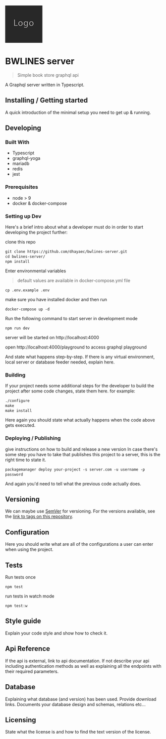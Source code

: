 ![Logo of the project](https://raw.githubusercontent.com/dhayaec/bwlines-server/master/docs/images/README.png)

# BWLINES server

> Simple book store graphql api

A Graphql server written in Typescript.

## Installing / Getting started

A quick introduction of the minimal setup you need to get up & running.

## Developing

### Built With

- Typescript
- graphql-yoga
- mariadb
- redis
- jest

### Prerequisites

- node > 9
- docker & docker-compose

### Setting up Dev

Here's a brief intro about what a developer must do in order to start developing
the project further:

clone this repo

```shell
git clone https://github.com/dhayaec/bwlines-server.git
cd bwlines-server/
npm install
```

Enter environmental variables

> default values are available in docker-compose.yml file

```shell
cp .env.example .env
```

make sure you have installed docker and then run

```shell
docker-compose up -d
```

Run the following command to start server in development mode

```shell
npm run dev
```

server will be started on http://localhost:4000

open http://localhost:4000/playground to access graphql playground

And state what happens step-by-step. If there is any virtual environment, local server or database feeder needed, explain here.

### Building

If your project needs some additional steps for the developer to build the
project after some code changes, state them here. for example:

```shell
./configure
make
make install
```

Here again you should state what actually happens when the code above gets
executed.

### Deploying / Publishing

give instructions on how to build and release a new version
In case there's some step you have to take that publishes this project to a
server, this is the right time to state it.

```shell
packagemanager deploy your-project -s server.com -u username -p password
```

And again you'd need to tell what the previous code actually does.

## Versioning

We can maybe use [SemVer](http://semver.org/) for versioning. For the versions available, see the [link to tags on this repository](/tags).

## Configuration

Here you should write what are all of the configurations a user can enter when
using the project.

## Tests

Run tests once

```shell
npm test
```

run tests in watch mode

```shell
npm test:w
```

## Style guide

Explain your code style and show how to check it.

## Api Reference

If the api is external, link to api documentation. If not describe your api including authentication methods as well as explaining all the endpoints with their required parameters.

## Database

Explaining what database (and version) has been used. Provide download links.
Documents your database design and schemas, relations etc...

## Licensing

State what the license is and how to find the text version of the license.
